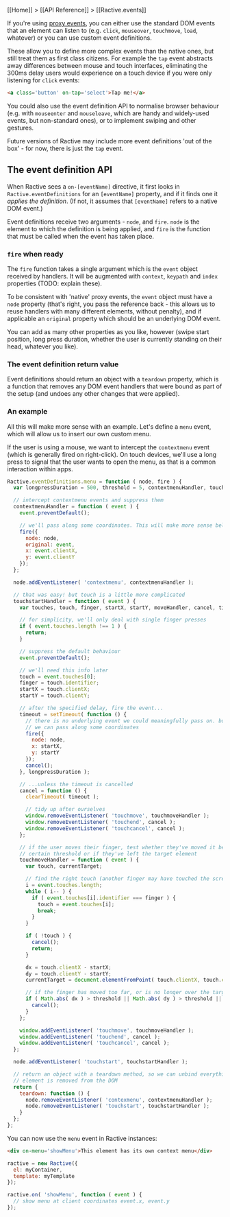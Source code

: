 [[Home]] > [[API Reference]] > [[Ractive.events]]

If you're using [proxy events](Events#on-events), you can either use the standard DOM events that an element can listen to (e.g. `click`, `mouseover`, `touchmove`, `load`, whatever) or you can use custom event definitions.

These allow you to define more complex events than the native ones, but still treat them as first class citizens. For example the `tap` event abstracts away differences between mouse and touch interfaces, eliminating the 300ms delay users would experience on a touch device if you were only listening for `click` events:

```html
<a class='button' on-tap='select'>Tap me!</a>
```

You could also use the event definition API to normalise browser behaviour (e.g. with `mouseenter` and `mouseleave`, which are handy and widely-used events, but non-standard ones), or to implement swiping and other gestures.

Future versions of Ractive may include more event definitions 'out of the box' - for now, there is just the `tap` event.


## The event definition API

When Ractive sees a `on-[eventName]` directive, it first looks in `Ractive.eventDefinitions` for an `[eventName]` property, and if it finds one it *applies the definition*. (If not, it assumes that `[eventName]` refers to a native DOM event.)

Event definitions receive two arguments - `node`, and `fire`. `node` is the element to which the definition is being applied, and `fire` is the function that must be called when the event has taken place.

### `fire` when ready

The `fire` function takes a single argument which is the `event` object received by handlers. It will be augmented with `context`, `keypath` and `index` properties (TODO: explain these).

To be consistent with 'native' proxy events, the `event` object must have a `node` property (that's right, you pass the reference back - this allows us to reuse handlers with many different elements, without penalty), and if applicable an `original` property which should be an underlying DOM event.

You can add as many other properties as you like, however (swipe start position, long press duration, whether the user is currently standing on their head, whatever you like).

### The event definition return value

Event definitions should return an object with a `teardown` property, which is a function that removes any DOM event handlers that were bound as part of the setup (and undoes any other changes that were applied).

### An example

All this will make more sense with an example. Let's define a `menu` event, which will allow us to insert our own custom menu.

If the user is using a mouse, we want to intercept the `contextmenu` event (which is generally fired on right-click). On touch devices, we'll use a long press to signal that the user wants to open the menu, as that is a common interaction within apps.

```js
Ractive.eventDefinitions.menu = function ( node, fire ) {
  var longpressDuration = 500, threshold = 5, contextmenuHandler, touchstartHandler;

  // intercept contextmenu events and suppress them
  contextmenuHandler = function ( event ) {
    event.preventDefault();

    // we'll pass along some coordinates. This will make more sense below
    fire({
      node: node,
      original: event,
      x: event.clientX,
      y: event.clientY
    });
  };

  node.addEventListener( 'contextmenu', contextmenuHandler );

  // that was easy! but touch is a little more complicated
  touchstartHandler = function ( event ) {
    var touches, touch, finger, startX, startY, moveHandler, cancel, timeout;

    // for simplicity, we'll only deal with single finger presses
    if ( event.touches.length !== 1 ) {
      return;
    }

    // suppress the default behaviour
    event.preventDefault();

    // we'll need this info later
    touch = event.touches[0];
    finger = touch.identifier;
    startX = touch.clientX;
    startY = touch.clientY;

    // after the specified delay, fire the event...
    timeout = setTimeout( function () {
      // there is no underlying event we could meaningfully pass on. but
      // we can pass along some coordinates
      fire({
        node: node,
        x: startX,
        y: startY
      });
      cancel();
    }, longpressDuration );

    // ...unless the timeout is cancelled
    cancel = function () {
      clearTimeout( timeout );

      // tidy up after ourselves
      window.removeEventListener( 'touchmove', touchmoveHandler );
      window.removeEventListener( 'touchend', cancel );
      window.removeEventListener( 'touchcancel', cancel );
    };

    // if the user moves their finger, test whether they've moved it beyond a
    // certain threshold or if they've left the target element
    touchmoveHandler = function ( event ) {
      var touch, currentTarget;

      // find the right touch (another finger may have touched the screen)
      i = event.touches.length;
      while ( i-- ) {
        if ( event.touches[i].identifier === finger ) {
          touch = event.touches[i];
          break;
        }
      }

      if ( !touch ) {
        cancel();
        return;
      }

      dx = touch.clientX - startX;
      dy = touch.clientY - startY;
      currentTarget = document.elementFromPoint( touch.clientX, touch.clientY );

      // if the finger has moved too far, or is no longer over the target, cancel
      if ( Math.abs( dx ) > threshold || Math.abs( dy ) > threshold || !el.contains( currentTarget ) ) {
        cancel();
      }
    };

    window.addEventListener( 'touchmove', touchmoveHandler );
    window.addEventListener( 'touchend', cancel );
    window.addEventListener( 'touchcancel', cancel );
  };

  node.addEventListener( 'touchstart', touchstartHandler );

  // return an object with a teardown method, so we can unbind everything when the
  // element is removed from the DOM
  return {
    teardown: function () {
      node.removeEventListener( 'contexmenu', contextmenuHandler );
      node.removeEventListener( 'touchstart', touchstartHandler );
    }
  };
};
```

You can now use the `menu` event in Ractive instances:

```html
<div on-menu='showMenu'>This element has its own context menu</div>
```

```js
ractive = new Ractive({
  el: myContainer,
  template: myTemplate
});

ractive.on( 'showMenu', function ( event ) {
  // show menu at client coordinates event.x, event.y
});
```